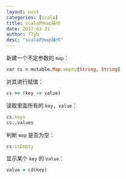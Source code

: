 ```yaml
---
layout: post
categories: [scala]
title: scala的map操作
date: 2017-03-31
author: TTyb
desc: "scala的map操作"
---
```


新建一个不定参数的 `map`：

~~~ruby
var cs = mutable.Map.empty[String, String]
~~~

对其进行赋值：

~~~ruby
cs += (key -> value)
~~~

读取里面所有的 `key`，`value`：

~~~ruby
cs.keys
cs..values
~~~

判断 `map` 是否为空：

~~~ruby
cs.isEmpty
~~~

显示某个 `key` 的 `value`：

~~~ruby
value = cd(key)
~~~